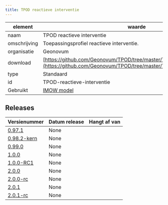 ```yaml
---
title: TPOD reactieve interventie
---
```


|element|waarde|
|-----|------|
| naam  |TPOD reactieve interventie|
| omschrijving  |Toepassingsprofiel reactieve interventie.|
| organisatie  |Geonovum|
| download  | [https://github.com/Geonovum/TPOD/tree/master/TPOD_Reactieve_interventie](https://github.com/Geonovum/TPOD/tree/master/TPOD_Reactieve_interventie)|
| type  |Standaard|
| id  |TPOD-reactieve-interventie|
| Gebruikt|[IMOW model](https://geonovum.github.io/dso-configuratiemanagement/ci/Geonovum/IMOW)|

## Releases

|Versienummer|Datum release|Hangt af van
|-------|-------|-----|
| [0.97.1](<https://github.com/Geonovum/TPOD/blob/master/TPOD_Reactieve_interventie/TPOD Reactieve interventie v0.97.1.pdf>)|None||
| [0.98.2-kern](<https://github.com/Geonovum/TPOD/blob/master/TPOD_Reactieve_interventie/TPOD Reactieve interventie v0.98.2-kern.pdf>)|None||
| [0.99.0](<https://github.com/Geonovum/TPOD/blob/master/TPOD_Reactieve_interventie/TPOD Reactieve interventie v0.99.0.pdf>)|None||
| [1.0.0](<https://github.com/Geonovum/TPOD/blob/master/TPOD_Reactieve_interventie/TPOD Reactieve interventie v1.0.0.pdf>)|None||
| [1.0.0-RC1](<https://github.com/Geonovum/TPOD/blob/master/TPOD_Reactieve_interventie/TPOD Reactieve interventie v1.0.0-RC1.pdf>)|None||
| [2.0.0](<https://github.com/Geonovum/TPOD/blob/master/TPOD_Reactieve_interventie/TPOD_Reactieve_interventie_v2.0.0.pdf>)|None||
| [2.0.0-rc](<https://github.com/Geonovum/TPOD/blob/master/TPOD_Reactieve_interventie/TPOD_Reactieve_interventie_v2.0.0-rc.pdf>)|None||
| [2.0.1](<https://github.com/Geonovum/TPOD/blob/master/TPOD_Reactieve_interventie/TPOD_reactieve_interventie_v2.0.1.pdf>)|None||
| [2.0.1-rc](<https://github.com/Geonovum/TPOD/blob/master/TPOD_Reactieve_interventie/TPOD_Reactieve_interventie_v2.0.1-rc.pdf>)|None||

